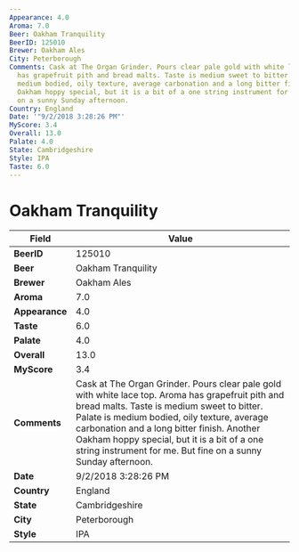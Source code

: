 ```yaml
---
Appearance: 4.0
Aroma: 7.0
Beer: Oakham Tranquility
BeerID: 125010
Brewer: Oakham Ales
City: Peterborough
Comments: Cask at The Organ Grinder. Pours clear pale gold with white lace top. Aroma
  has grapefruit pith and bread malts. Taste is medium sweet to bitter. Palate is
  medium bodied, oily texture, average carbonation and a long bitter finish. Another
  Oakham hoppy special, but it is a bit of a one string instrument for me. But fine
  on a sunny Sunday afternoon.
Country: England
Date: '"9/2/2018 3:28:26 PM"'
MyScore: 3.4
Overall: 13.0
Palate: 4.0
State: Cambridgeshire
Style: IPA
Taste: 6.0
---
```


# Oakham Tranquility

| Field         | Value |
|---------------|-------|
| **BeerID** | 125010 |
| **Beer** | Oakham Tranquility |
| **Brewer** | Oakham Ales |
| **Aroma** | 7.0 |
| **Appearance** | 4.0 |
| **Taste** | 6.0 |
| **Palate** | 4.0 |
| **Overall** | 13.0 |
| **MyScore** | 3.4 |
| **Comments** | Cask at The Organ Grinder. Pours clear pale gold with white lace top. Aroma has grapefruit pith and bread malts. Taste is medium sweet to bitter. Palate is medium bodied, oily texture, average carbonation and a long bitter finish. Another Oakham hoppy special, but it is a bit of a one string instrument for me. But fine on a sunny Sunday afternoon. |
| **Date** | 9/2/2018 3:28:26 PM |
| **Country** | England |
| **State** | Cambridgeshire |
| **City** | Peterborough |
| **Style** | IPA |
